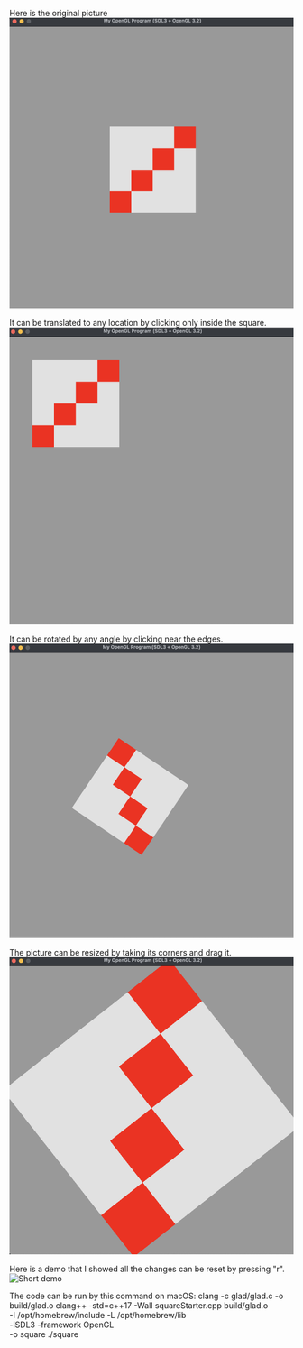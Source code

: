 Here is the original picture
![App screenshot](original.png)

It can be translated to any location by clicking only inside the square.
![App screenshot](translate.png)

It can be rotated by any angle by clicking near the edges.
![App screenshot](rotate.png)

The picture can be resized by taking its corners and drag it.
![App screenshot](resize.png)

Here is a demo that I showed all the changes can be reset by pressing "r". 
![Short demo](demo.gif)

The code can be run by this command on macOS: 
clang -c glad/glad.c -o build/glad.o
clang++ -std=c++17 -Wall squareStarter.cpp build/glad.o \
  -I /opt/homebrew/include -L /opt/homebrew/lib \
  -lSDL3 -framework OpenGL \
  -o square
./square
